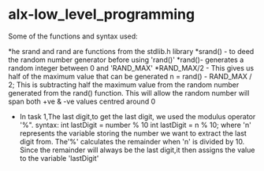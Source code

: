 # alx-low_level_programming
Some of the functions and syntax used:

*he srand and rand are functions from the stdlib.h library
*srand() -  to deed  the random number generator before using 'rand()'
*rand()-  generates a random integer between 0 and 'RAND_MAX'
*RAND_MAX/2 - This gives us half of the maximum value that can be generated
n = rand() - RAND_MAX / 2; This is subtracting half the maximum value from the random number generated from the rand() function. This will allow the random number will span both +ve & -ve values centred around 0


* In task 1,The last digit,to get the last digit, we used the modulus operator '%".
syntax:  int lastDigit = number % 10
	 int lastDigit = n % 10; where 'n' represents the variable storing the number we want to extract the last digit from. The'%' calculates the remainder when 'n' is divided by 10. Since the remainder will always be the last digit,it then assigns the value to the variable 'lastDigit'
